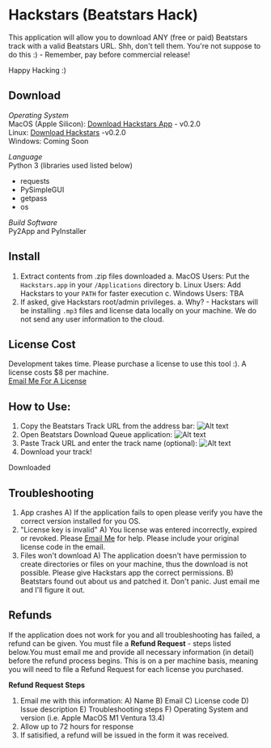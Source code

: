 # Hackstars (Beatstars Hack)
This application will allow you to download ANY (free or paid) Beatstars track with a valid Beatstars URL. Shh, don't tell them. You're not suppose to do this :) - Remember, pay before commercial release!

Happy Hacking :)

## Download

*Operating System* <br />
MacOS (Apple Silicon): [Download Hackstars App](https://able.sfo2.cdn.digitaloceanspaces.com/Hackstars_0.2.0.app.zip "Download Here") - v0.2.0<br />
Linux: [Download Hackstars](https://able.sfo2.cdn.digitaloceanspaces.com/Hackstars_0.2.0_linux.zip "Download Here") -v0.2.0 <br />
Windows: Coming Soon <br />

*Language* <br />
Python 3 (libraries used listed below)
  - requests
  - PySimpleGUI
  - getpass
  - os

*Build Software* <br />
Py2App and PyInstaller

## Install

1. Extract contents from .zip files downloaded
  a. MacOS Users: Put the ```Hackstars.app``` in your ```/Applications``` directory
  b. Linux Users: Add Hackstars to your ```PATH``` for faster execution
  c. Windows Users: TBA
2. If asked, give Hackstars root/admin privileges.
  a. Why? - Hackstars will be installing ```.mp3``` files and license data locally on your machine. We do not send any user information to the cloud.
 
## License Cost

Development takes time. Please purchase a license to use this tool :). A license costs $8 per machine.<br />
[Email Me For A License](mailto:xkopemusic@gmail.com "Email Me")

## How to Use:

1. Copy the Beatstars Track URL from the address bar:
![Alt text](https://able.sfo2.digitaloceanspaces.com/beatstars_address_line.png "Beatstars Track URL")
2. Open Beatstars Download Queue application:
![Alt text](https://able.sfo2.digitaloceanspaces.com/beatstars_dq_screenshot.png "Beatstars DQ App")
3. Paste Track URL and enter the track name (optional):
![Alt text](https://able.sfo2.digitaloceanspaces.com/beatstars_dq_info.png "Beatstars DQ App Details")
4. Download your track!

Downloaded 
## Troubleshooting

1. App crashes
    A) If the application fails to open please verify you have the correct version installed for you OS.
2. "License key is invalid"
    A) You license was entered incorrectly, expired or revoked. Please [Email Me](mailto:xkopemusic@gmail.com "xkopemusic@gmail.com") for help. Please include your original license code in the email.
3. Files won't download
    A) The application doesn't have permission to create directories or files on your machine, thus the download is not possible. Please give Hackstars app the correct permissions.
    B) Beatstars found out about us and patched it. Don't panic. Just email me and I'll figure it out.

## Refunds

If the application does not work for you and all troubleshooting has failed, a refund can be given. You must file a **Refund Request** - steps listed below.You must email me and provide all necessary information (in detail) before the refund process begins. This is on a per machine basis, meaning you will need to file a Refund Request for each license you purchased.

**Refund Request Steps**
1. Email me with this information:
    A) Name
    B) Email
    C) License code
    D) Issue description
    E) Troubleshooting steps
    F) Operating System and version (i.e. Apple MacOS M1 Ventura 13.4)
2. Allow up to 72 hours for response
3. If satisified, a refund will be issued in the form it was received.
